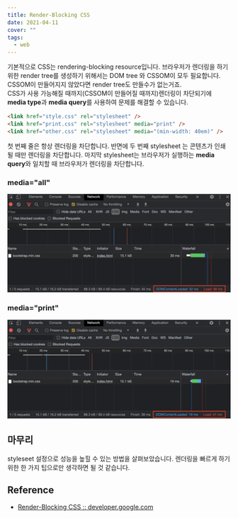 ```yaml
---
title: Render-Blocking CSS
date: 2021-04-11
cover: ""
tags:
  - web
---
```


기본적으로 CSS는 rendering-blocking resource입니다. 브라우저가 렌더링을 하기 위한 render tree를 생성하기 위해서는 DOM tree 와 CSSOM이 모두 필요합니다. CSSOM이 만들어지지 않았다면 render tree도 만들수가 없는거죠. <br/>
CSS가 사용 가능해질 때까지(CSSOM이 만들어질 때까지)렌더링이 차단되기에 **media type**과 **media query**를 사용하여 문제를 해결할 수 있습니다.

<!--truncate-->

```html
<link href="style.css" rel="stylesheet" />
<link href="print.css" rel="stylesheet" media="print" />
<link href="other.css" rel="stylesheet" media="(min-width: 40em)" />
```

첫 번째 줄은 항상 렌더링을 차단합니다. 반면에 두 번째 stylesheet 는 콘텐츠가 인쇄될 때만 렌더링을 차단합니다. 마지막 stylesheet는 브라우저가 실행하는 **media query**와 일치할 때 브라우저가 렌더링을 차단합니다.

### media="all"

![](../images/media-all.png)

### media="print"

![](../images/media-print.png)

## 마무리

styleseet 설정으로 성능을 높힐 수 있는 방법을 살펴보았습니다. 렌더링을 빠르게 하기 위한 한 가지 팁으로만 생각하면 될 것 같습니다.

## Reference

- [Render-Blocking CSS :: developer.google.com](https://developers.google.com/web/fundamentals/performance/critical-rendering-path/render-blocking-css)

